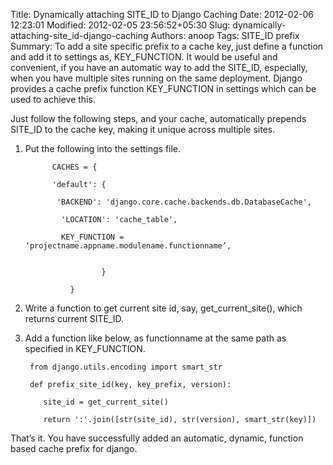 Title:  Dynamically attaching SITE_ID to Django Caching
Date: 2012-02-06 12:23:01
Modified: 2012-02-05 23:56:52+05:30
Slug: dynamically-attaching-site_id-django-caching
Authors: anoop
Tags: SITE_ID prefix
Summary: To add a site specific prefix to a cache key, just define a function and add it to settings as, KEY_FUNCTION.
It would be useful and convenient, if you have an automatic way to add the SITE_ID, especially, when you have multiple sites running on the same deployment. Django provides a cache prefix function KEY_FUNCTION in settings which can be used to achieve this.

Just follow the following steps, and your cache, automatically prepends SITE_ID to the cache key, making it unique across multiple sites.

1. Put the following into the settings file.

             CACHES = {

             'default': {

              'BACKEND': 'django.core.cache.backends.db.DatabaseCache',

               'LOCATION': 'cache_table',

               KEY_FUNCTION = ‘projectname.appname.modulename.functionname’,


                        }

                 }

2. Write a function to get current site id, say, get_current_site(), which returns current SITE_ID.

3. Add a function like below, as functionname at the same path as specified in KEY_FUNCTION.

        from django.utils.encoding import smart_str

        def prefix_site_id(key, key_prefix, version):

           site_id = get_current_site()

           return ':'.join([str(site_id), str(version), smart_str(key)])

That’s it. You have successfully added an automatic, dynamic, function based cache prefix for django.


